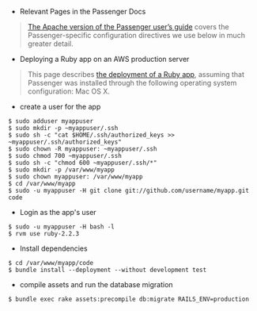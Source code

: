 * Relevant Pages in the Passenger Docs
> [The Apache version of the Passenger user’s guide](http://www.modrails.com/documentation/Users%20guide%20Apache.html) covers the Passenger-specific configuration directives we use below in much greater detail.

* Deploying a Ruby app on an AWS production server
> This page describes [the deployment of a Ruby app](https://www.phusionpassenger.com/library/walkthroughs/deploy/ruby/aws/apache/oss/osx/deploy_app.html), assuming that Passenger was installed through the following operating system configuration: Mac OS X. 

* create a user for the app
```shell
$ sudo adduser myappuser
$ sudo mkdir -p ~myappuser/.ssh
$ sudo sh -c "cat $HOME/.ssh/authorized_keys >> ~myappuser/.ssh/authorized_keys"
$ sudo chown -R myappuser: ~myappuser/.ssh
$ sudo chmod 700 ~myappuser/.ssh
$ sudo sh -c "chmod 600 ~myappuser/.ssh/*"
$ sudo mkdir -p /var/www/myapp
$ sudo chown myappuser: /var/www/myapp
$ cd /var/www/myapp
$ sudo -u myappuser -H git clone git://github.com/username/myapp.git code
```
* Login as the app's user
```shell
$ sudo -u myappuser -H bash -l
$ rvm use ruby-2.2.3
```
* Install dependencies
```shell
$ cd /var/www/myapp/code
$ bundle install --deployment --without development test
```

* compile assets and run the database migration
```shell
$ bundle exec rake assets:precompile db:migrate RAILS_ENV=production
```
